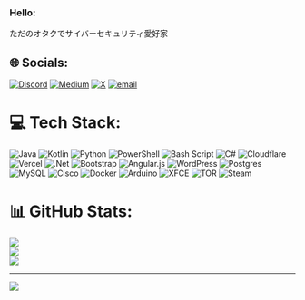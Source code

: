 ### Hello:
ただのオタクでサイバーセキュリティ愛好家

## 🌐 Socials:
[![Discord](https://img.shields.io/badge/Discord-%237289DA.svg?logo=discord&logoColor=white)](https://discord.gg/frostynxth) [![Medium](https://img.shields.io/badge/Medium-12100E?logo=medium&logoColor=white)](https://medium.com/@frostyxsec) [![X](https://img.shields.io/badge/X-black.svg?logo=X&logoColor=white)](https://x.com/frostynxth) [![email](https://img.shields.io/badge/Email-D14836?logo=gmail&logoColor=white)](mailto:frostyxsec@proton.me) 

# 💻 Tech Stack:
![Java](https://img.shields.io/badge/java-%23ED8B00.svg?style=flat-square&logo=openjdk&logoColor=white) ![Kotlin](https://img.shields.io/badge/kotlin-%237F52FF.svg?style=flat-square&logo=kotlin&logoColor=white) ![Python](https://img.shields.io/badge/python-3670A0?style=flat-square&logo=python&logoColor=ffdd54) ![PowerShell](https://img.shields.io/badge/PowerShell-%235391FE.svg?style=flat-square&logo=powershell&logoColor=white) ![Bash Script](https://img.shields.io/badge/bash_script-%23121011.svg?style=flat-square&logo=gnu-bash&logoColor=white) ![C#](https://img.shields.io/badge/c%23-%23239120.svg?style=flat-square&logo=csharp&logoColor=white) ![Cloudflare](https://img.shields.io/badge/Cloudflare-F38020?style=flat-square&logo=Cloudflare&logoColor=white) ![Vercel](https://img.shields.io/badge/vercel-%23000000.svg?style=flat-square&logo=vercel&logoColor=white) ![.Net](https://img.shields.io/badge/.NET-5C2D91?style=flat-square&logo=.net&logoColor=white) ![Bootstrap](https://img.shields.io/badge/bootstrap-%238511FA.svg?style=flat-square&logo=bootstrap&logoColor=white) ![Angular.js](https://img.shields.io/badge/angular.js-%23E23237.svg?style=flat-square&logo=angularjs&logoColor=white) ![WordPress](https://img.shields.io/badge/WordPress-%23117AC9.svg?style=flat-square&logo=WordPress&logoColor=white) ![Postgres](https://img.shields.io/badge/postgres-%23316192.svg?style=flat-square&logo=postgresql&logoColor=white) ![MySQL](https://img.shields.io/badge/mysql-4479A1.svg?style=flat-square&logo=mysql&logoColor=white) ![Cisco](https://img.shields.io/badge/cisco-%23049fd9.svg?style=flat-square&logo=cisco&logoColor=black) ![Docker](https://img.shields.io/badge/docker-%230db7ed.svg?style=flat-square&logo=docker&logoColor=white) ![Arduino](https://img.shields.io/badge/-Arduino-00979D?style=flat-square&logo=Arduino&logoColor=white) ![XFCE](https://img.shields.io/badge/XFCE-%232284F2.svg?style=flat-square&logo=xfce&logoColor=white) ![TOR](https://img.shields.io/badge/tor-%237E4798.svg?style=flat-square&logo=tor-project&logoColor=white) ![Steam](https://img.shields.io/badge/steam-%23000000.svg?style=flat-square&logo=steam&logoColor=white)
# 📊 GitHub Stats:
![](https://github-readme-stats.vercel.app/api?username=frostyxsec&theme=dark&hide_border=false&include_all_commits=true&count_private=false)<br/>
![](https://nirzak-streak-stats.vercel.app/?user=frostyxsec&theme=dark&hide_border=false)<br/>
![](https://github-readme-stats.vercel.app/api/top-langs/?username=frostyxsec&theme=dark&hide_border=false&include_all_commits=true&count_private=false&layout=compact)

---
[![](https://visitcount.itsvg.in/api?id=frostyxsec&icon=0&color=6)](https://visitcount.itsvg.in)

<!-- Proudly created with GPRM ( https://gprm.itsvg.in ) -->
